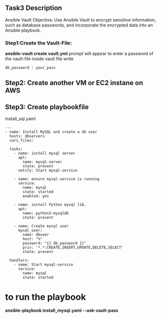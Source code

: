 ## Task3 Description 
Ansible Vault Objective: Use Ansible Vault to encrypt sensitive information, such as database passwords, and incorporate the encrypted data into an Ansible playbook.

### Step1:Create the Vault-File:
**ansible-vault create vault.yml**
prompt will appear to enter a password of the vault-file 
inside vault file write
```
db_password : your_pass
```
## Step2: Create another VM or EC2 instane on AWS 

## Step3: Create playbookfile
install_sql.yaml
```
---
- name: Install MySQL and create a db user
  hosts: dbservers
  vars_files:

  tasks:
    - name: install mysql server
      apt:
        name: mysql-server
        state: present
      notify: Start mysql-service

    - name: ensure mysql-service is running
      service:
        name: mysql
        state: started
        enabled: yes

    - name: install Python mysql lib.
      apt:
        name: python3-mysqldb
        state: present

    - name: Create mysql user
      mysql_user:
        name: dbuser
        host: "%"
        password: "{{ db_password }}"
        priv: '*.*:CREATE,INSERT,UPDATE,DELETE,SELECT'
        state: present

  handlers:
    - name: Start mysql-service
      service:
        name: mysql
        state: started
```

# to run the playbook
**ansible-playbook install_mysql.yaml --ask-vault-pass**
